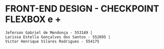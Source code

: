 # FRONT-END DESIGN - CHECKPOINT FLEXBOX e + 

    Jeferson Gabriel de Mendonça - 553149 |
    Larissa Estella Gonçalves dos Santos - 552695 |
    Victor Henrique Vilares Rodrigues - 554175


